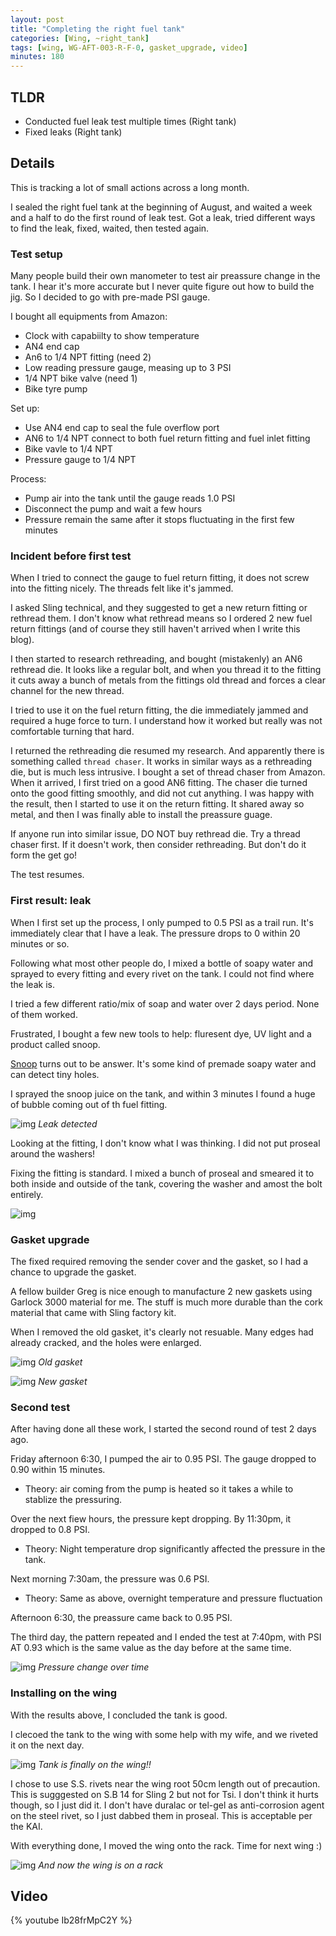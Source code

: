 ```yaml
---
layout: post
title: "Completing the right fuel tank"
categories: [Wing, ~right_tank]
tags: [wing, WG-AFT-003-R-F-0, gasket_upgrade, video]
minutes: 180
---
```


## TLDR

- Conducted fuel leak test multiple times (Right tank)
- Fixed leaks (Right tank)

## Details

This is tracking a lot of small actions across a long month.

I sealed the right fuel tank at the beginning of August, and waited a week and a half to do the first round of leak test. Got a leak, tried different ways to find the leak, fixed, waited, then tested again.

### Test setup

Many people build their own manometer to test air preassure change in the tank. I hear it's more accurate but I never quite figure out how to build the jig. So I decided to go with pre-made PSI gauge.

I bought all equipments from Amazon:

- Clock with capabiilty to show temperature
- AN4 end cap
- An6 to 1/4 NPT fitting (need 2)
- Low reading pressure gauge, measing up to 3 PSI
- 1/4 NPT bike valve (need 1)
- Bike tyre pump

Set up:

- Use AN4 end cap to seal the fule overflow port
- AN6 to 1/4 NPT connect to both fuel return fitting and fuel inlet fitting
- Bike vavle to 1/4 NPT
- Pressure gauge to 1/4 NPT

Process:

- Pump air into the tank until the gauge reads 1.0 PSI
- Disconnect the pump and wait a few hours
- Pressure remain the same after it stops fluctuating in the first few minutes

### Incident before first test

When I tried to connect the gauge to fuel return fitting, it does not screw into the fitting nicely. The threads felt like it's jammed.

I asked Sling technical, and they suggested to get a new return fitting or rethread them. I don't know what rethread means so I ordered 2 new fuel return fittings (and of course they still haven't arrived when I write this blog).

I then started to research rethreading, and bought (mistakenly) an AN6 rethread die. It looks like a regular bolt, and when you thread it to the fitting it cuts away a bunch of metals from the fittings old thread and forces a clear channel for the new thread.

I tried to use it on the fuel return fitting, the die immediately jammed and required a huge force to turn. I understand how it worked but really was not comfortable turning that hard.

I returned the rethreading die resumed my research. And apparently there is something called `thread chaser`. It works in similar ways as a rethreading die, but is much less intrusive. I bought a set of thread chaser from Amazon. When it arrived, I first tried on a good AN6 fitting. The chaser die turned onto the good fitting smoothly, and did not cut anything. I was happy with the result, then I started to use it on the return fitting. It shared away so metal, and then I was finally able to install the preassure guage.

If anyone run into similar issue, DO NOT buy rethread die. Try a thread chaser first. If it doesn't work, then consider rethreading. But don't do it form the get go!

The test resumes.

### First result: leak

When I first set up the process, I only pumped to 0.5 PSI as a trail run. It's immediately clear that I have a leak. The pressure drops to 0 within 20 minutes or so.

Following what most other people do, I mixed a bottle of soapy water and sprayed to every fitting and every rivet on the tank. I could not find where the leak is.

I tried a few different ratio/mix of soap and water over 2 days period. None of them worked.

Frustrated, I bought a few new tools to help: fluresent dye, UV light and a product called snoop.

[Snoop](https://www.amazon.com/dp/B002N2T3QK) turns out to be answer. It's some kind of premade soapy water and can detect tiny holes.

I sprayed the snoop juice on the tank, and within 3 minutes I found a huge of bubble coming out of th fuel fitting.

![img](https://lh3.googleusercontent.com/pw/AP1GczMw9Z5AVnk4TSk_rPNAqpdq9AdnRwMWOVMdGChY5cTsBoVfM-TLEDm3oX37elpCLc3bz2ISTzjGxAcT_QeF-e0IJ00PcTJah9eXyqMCHro8M7HViN2kFyoFBqU6g5izsH3KuqQjmcITuy_R4iYPg4-www=w3836-h2888-s-no-gm?authuser=0)
_Leak detected_

Looking at the fitting, I don't know what I was thinking. I did not put proseal around the washers!

Fixing the fitting is standard. I mixed a bunch of proseal and smeared it to both inside and outside of the tank, covering the washer and amost the bolt entirely.

![img](https://lh3.googleusercontent.com/pw/AP1GczO1PeIhMpDmevgexVA6UawwWeT2jwBaj_vVPjjwl6zO5b-kXDP7EPc3EnrMP5gJRPUvmXiddb6WmkzMTlg5vBzPIrje3_SNRrTwaZbkyjKmnPvmm-83qCSVmfDNVtIa6aWDBL_GBRPPhXiIYhNFZJb01A=w3836-h2888-s-no-gm?authuser=0)

### Gasket upgrade

The fixed required removing the sender cover and the gasket, so I had a chance to upgrade the gasket.

A fellow builder Greg is nice enough to manufacture 2 new gaskets using Garlock 3000 material for me. The stuff is much more durable than the cork material that came with Sling factory kit.

When I removed the old gasket, it's clearly not resuable. Many edges had already cracked, and the holes were enlarged.

![img](https://lh3.googleusercontent.com/pw/AP1GczPXLB5Z5Cr0MSKk9O1TsIj_D_cWosR2EC98gbcBoxdVqUVhEO6sxz92AGyLHQBAw4im3uiHyKzipyRwydRcv6Wr2kGg8-AAZoc5TSE58ERzl5Xx0vylDjx7xCSJiAGBEH4tB251bdJyxNeQ8lTnk1lxtg=w2174-h2888-s-no-gm?authuser=0)
_Old gasket_

![img](https://lh3.googleusercontent.com/pw/AP1GczMYIjelZzrps72KvBidDIwARyEUXCYLg0xqBKr3W1r5ki-ONQjT_mGnZQstK0Tkn52QCt6Oh1J9FL9kJORyRElgBPvf2S_m9fWQ7WHyy2W3AxVqA2s5wELCp8bUZD5aVkobgN8YQFeuAhYlavFGeaXe1Q=w2174-h2888-s-no-gm?authuser=0)
_New gasket_

### Second test

After having done all these work, I started the second round of test 2 days ago.

Friday afternoon 6:30, I pumped the air to 0.95 PSI. The gauge dropped to 0.90 within 15 minutes.

- Theory: air coming from the pump is heated so it takes a while to stablize the pressuring.

Over the next fiew hours, the pressure kept dropping. By 11:30pm, it dropped to 0.8 PSI.

- Theory: Night temperature drop significantly affected the pressure in the tank.

Next morning 7:30am, the pressure was 0.6 PSI.

- Theory: Same as above, overnight temperature and pressure fluctuation

Afternoon 6:30, the preassure came back to 0.95 PSI.

The third day, the pattern repeated and I ended the test at 7:40pm, with PSI AT 0.93 which is the same value as the day before at the same time.

![img](https://docs.google.com/spreadsheets/d/e/2PACX-1vRs8wZikI9lHKcyj5SJtuq2DIKkEilYZsqQZtAw7w6nqoqQtwgZGg-qS4-pK-PSlObX8HiyrmZfBAYX/pubchart?oid=1038779643&format=image)
_Pressure change over time_

### Installing on the wing

With the results above, I concluded the tank is good.

I clecoed the tank to the wing with some help with my wife, and we riveted it on the next day.

![img](https://lh3.googleusercontent.com/pw/AP1GczNxnrg895XwLueH_r1J5PGeDN_te6cJTwcH87d7JrXefkafOSe_dzmkoyc0QJZ09kK5Sm715YDZx2jrsT3tuQ3CE6jfPSCLyqWLHPN96DKG4X023jjrvXobEVJppDS4ylGEIXsIq4lf036HAXa8HKzZHg=w1290-h1712-s-no-gm?authuser=0)
_Tank is finally on the wing!!_

I chose to use S.S. rivets near the wing root 50cm length out of precaution. This is sugggested on S.B 14 for Sling 2 but not for Tsi. I don't think it hurts though, so I just did it. I don't have duralac or
tel-gel as anti-corrosion agent on the steel rivet, so I just dabbed them in proseal. This is acceptable per the KAI.

With everything done, I moved the wing onto the rack. Time for next wing :)

![img](https://lh3.googleusercontent.com/pw/AP1GczNuRMn3nlT9i_LBCXOx8RiY2fubVnsVESYmse0jxQGJHa-0LUqQ8FlqxEehV4waMzTHv63w0LeUN5iz2FytfSPFh-AMxhLPQ-45Tx294NfK4dplXJKAN70DxWXH1aQ24AKwB79J-HakjWIECk8OEVstGg=w1290-h1712-s-no-gm?authuser=0)
_And now the wing is on a rack_

## Video

{% youtube Ib28frMpC2Y %}
